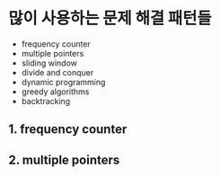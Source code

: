 # 많이 사용하는 문제 해결 패턴들

- frequency counter
- multiple pointers
- sliding window
- divide and conquer
- dynamic programming
- greedy algorithms
- backtracking

## 1. frequency counter

## 2. multiple pointers
